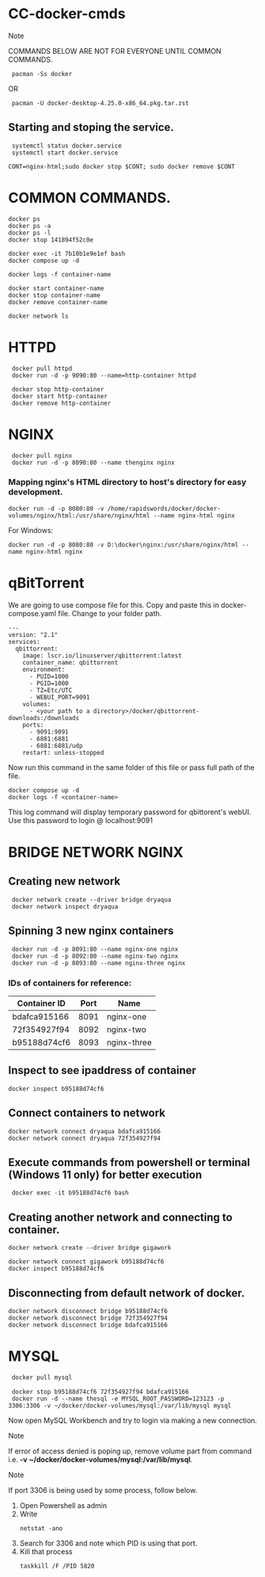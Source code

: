 # CC-docker-cmds

> [!NOTE]
> COMMANDS BELOW ARE NOT FOR EVERYONE UNTIL COMMON COMMANDS.
```
 pacman -Ss docker
```
OR
```
 pacman -U docker-desktop-4.25.0-x86_64.pkg.tar.zst
```
## Starting and stoping the service.
```
 systemctl status docker.service
 systemctl start docker.service
```
```
CONT=nginx-html;sudo docker stop $CONT; sudo docker remove $CONT
```
 # COMMON COMMANDS.
 ```
 docker ps
 docker ps -a
 docker ps -l
 docker stop 141894f52c0e

 docker exec -it 7b10b1e9e1ef bash
 docker compose up -d

docker logs -f container-name

 docker start container-name
 docker stop container-name
 docker remove container-name

 docker network ls
```

# HTTPD
```
 docker pull httpd
 docker run -d -p 9090:80 --name=http-container httpd

 docker stop http-container
 docker start http-container
 docker remove http-container
 ```

# NGINX
```
 docker pull nginx
 docker run -d -p 8090:80 --name thenginx nginx
```
### Mapping nginx's HTML directory to host's directory for easy development.

```
docker run -d -p 8080:80 -v /home/rapidswords/docker/docker-volumes/nginx/html:/usr/share/nginx/html --name nginx-html nginx
```

For Windows:
```
docker run -d -p 8080:80 -v D:\docker\nginx:/usr/share/nginx/html --name nginx-html nginx
```

# qBitTorrent

We are going to use compose file for this. Copy and paste this in docker-compose.yaml file.
Change <your path to a directory> to your folder path.

```
---
version: "2.1"
services:
  qbittorrent:
    image: lscr.io/linuxserver/qbittorrent:latest
    container_name: qbittorrent
    environment:
      - PUID=1000
      - PGID=1000
      - TZ=Etc/UTC
      - WEBUI_PORT=9091
    volumes:
      - <your path to a directory>/docker/qbittorrent-downloads:/downloads
    ports:
      - 9091:9091
      - 6881:6881
      - 6881:6881/udp
    restart: unless-stopped
```

Now run this command in the same folder of this file or pass full path of the file.

```
docker compose up -d
docker logs -f <container-name>
```
This log command will display temporary password for qbittorent's webUI. Use this password to login @ localhost:9091

 # BRIDGE NETWORK NGINX
 
 ## Creating new network
```
 docker network create --driver bridge dryaqua
 docker network inspect dryaqua
```

 ## Spinning 3 new nginx containers 

```
 docker run -d -p 8091:80 --name nginx-one nginx
 docker run -d -p 8092:80 --name nginx-two nginx
 docker run -d -p 8093:80 --name nginx-three nginx
 ```
### IDs of containers for reference:

| Container ID  | Port  | Name          |
|-------------- | ----- | ------------- |
| bdafca915166  | 8091  |  nginx-one    |
| 72f354927f94  | 8092  | nginx-two     |
| b95188d74cf6  | 8093  |  nginx-three  |

 ## Inspect to see ipaddress of container
```
docker inspect b95188d74cf6
```
 ## Connect containers to network
 ```
 docker network connect dryaqua bdafca915166
 docker network connect dryaqua 72f354927f94
```
 ## Execute commands from powershell or terminal (Windows 11 only) for better execution
```
 docker exec -it b95188d74cf6 bash
```
 ## Creating another network and connecting to container.

```
docker network create --driver bridge gigawork
```
```
docker network connect gigawork b95188d74cf6
docker inspect b95188d74cf6
```
 ## Disconnecting from default network of docker.

 ```
docker network disconnect bridge b95188d74cf6
docker network disconnect bridge 72f354927f94
docker network disconnect bridge bdafca915166
```

 # MYSQL 
```bash
 docker pull mysql
```
```
 docker stop b95188d74cf6 72f354927f94 bdafca915166
 docker run -d --name thesql -e MYSQL_ROOT_PASSWORD=123123 -p 3306:3306 -v ~/docker/docker-volumes/mysql:/var/lib/mysql mysql
```

Now open MySQL Workbench and try to login via making a new connection.

> [!NOTE]
> If error of access denied is poping up, remove volume part from command i.e. **-v ~/docker/docker-volumes/mysql:/var/lib/mysql**.

> [!NOTE]
> If port 3306 is being used by some process, follow below.

1. Open Powershell as admin
2. Write
   ```
   netstat -ano
   ```
3. Search for 3306 and note which PID is using that port.
4. Kill that process
   ```
   taskkill /F /PID 5820
   ```
